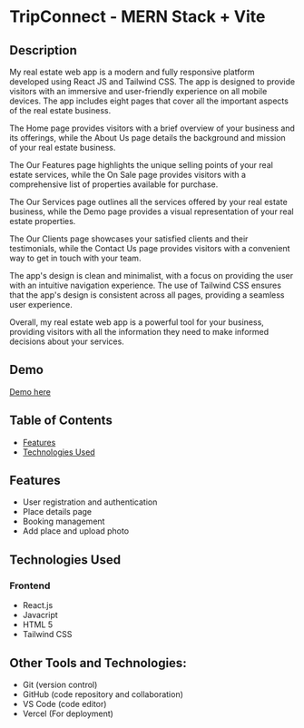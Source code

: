 # TripConnect - MERN Stack + Vite



## Description

My real estate web app is a modern and fully responsive platform developed using React JS and Tailwind CSS. The app is designed to provide visitors with an immersive and user-friendly experience on all mobile devices. The app includes eight pages that cover all the important aspects of the real estate business.

The Home page provides visitors with a brief overview of your business and its offerings, while the About Us page details the background and mission of your real estate business.

The Our Features page highlights the unique selling points of your real estate services, while the On Sale page provides visitors with a comprehensive list of properties available for purchase.

The Our Services page outlines all the services offered by your real estate business, while the Demo page provides a visual representation of your real estate properties.

The Our Clients page showcases your satisfied clients and their testimonials, while the Contact Us page provides visitors with a convenient way to get in touch with your team.

The app's design is clean and minimalist, with a focus on providing the user with an intuitive navigation experience. The use of Tailwind CSS ensures that the app's design is consistent across all pages, providing a seamless user experience.

Overall, my real estate web app is a powerful tool for your business, providing visitors with all the information they need to make informed decisions about your services.

## Demo

[Demo here](https://dream-home-hub.vercel.app/)


## Table of Contents

- [Features](#features)
- [Technologies Used](#technologies-used)


## Features

- User registration and authentication
- Place details page
- Booking management
- Add place and upload photo





## Technologies Used

### Frontend
- React.js
- Javacript
- HTML 5
- Tailwind CSS



 

## Other Tools and Technologies:
  - Git (version control)
  - GitHub (code repository and collaboration)
  - VS Code (code editor)
  - Vercel (For deployment)
  